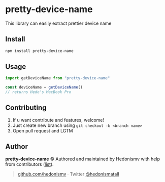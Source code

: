 # pretty-device-name
 This library can easily extract prettier device name

## Install

```bash
npm install pretty-device-name
```

## Usage

```ts
import getDeviceName from "pretty-device-name"

const deviceName = getDeviceName()
// returns Hedo's MacBook Pro
```

## Contributing

1. If u want contribute and features, welcome!
2. Just create new branch using `git checkout -b <branch name>`
3. Open pull request and LGTM

## Author

**pretty-device-name** © Authored and maintained by Hedonismv with help from contributors ([list](https://github.com/Hedonismv/pretty-device-name/graphs/contributors)).

> [github.com/hedonismv](https://github.com/hedonismv)  · Twitter [@hedonismatall](https://twitter.com/hedonismatall)